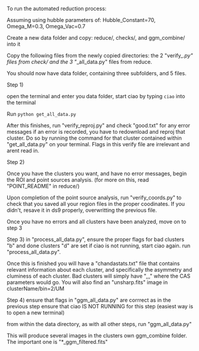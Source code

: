 To run the automated reduction process: 

Assuming using hubble parameters of: Hubble_Constant=70, Omega_M=0.3, Omega_Vac=0.7

Create a new data folder and copy: reduce/, checks/, and ggm_combine/ into it

Copy the following files from the newly copied directories: the 2 "verify_*.py" files 
from check/ and the 3 "*_all_data.py" files from reduce.

You should now have data folder, containing three subfolders, and 5 files.

Step 1)

open the terminal and enter you data folder, start ciao by typing
`ciao`
into the terminal

Run
`python get_all_data.py`

After this finishes, run "verify_reproj.py" and check "good.txt" for any error messages
if an error is recorded, you have to redownload and reproj that cluster. Do so by running 
the command for that cluster contained within "get_all_data.py" on your terminal.
Flags in this verify file are irrelevant and arent read in.

Step 2)

Once you have the clusters you want, and have no error messages, begin the ROI and point sources analysis.
(for more on this, read "POINT_README" in reduce/)

Upon completion of the point source analysis, run "verify_coords.py" to check that you saved all your 
region files in the proper coodinates. If you didn't, resave it in ds9 properly, overwritting the 
previous file.

Once you have no errors and all clusters have been analyzed, move on to step 3

Step 3) in "process_all_data.py", ensure the proper flags for bad clusters "b" and done clusters "d" are set
if ciao is not running, start ciao again. 
run "process_all_data.py".

Once this is finished you will have a "chandastats.txt" file that contains relevant
information about each cluster, and specifically the asymmetry and cluminess of each cluster. Bad clusters
will simply have ",,," where the CAS parameters would go. 
You will also find an "unsharp.fits" image in clusterName/bin=2/UM

Step 4) ensure that flags in "ggm_all_data.py" are corrrect as in the previous step
ensure that ciao IS NOT RUNNING for this step (easiest way is to open a new terminal)

from within the data directory, as with all other steps, run "ggm_all_data.py"

This will produce several images in the clusters own ggm_combine folder. The important one
is "*_ggm_filtered.fits"
